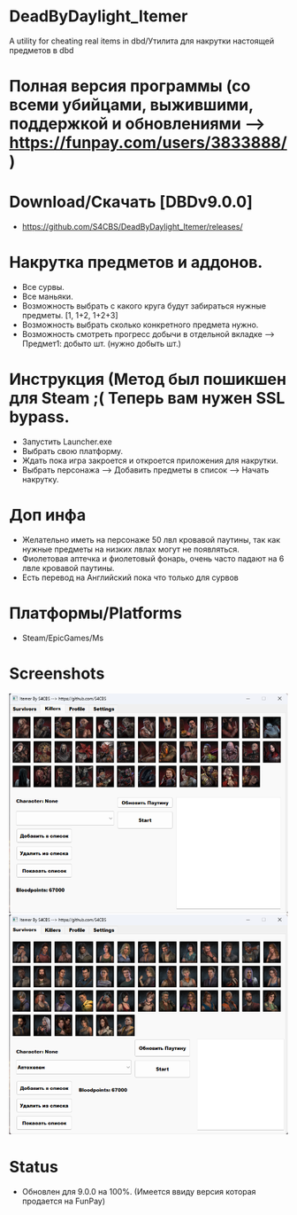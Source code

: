 # DeadByDaylight_Itemer
A utility for cheating real items in dbd/Утилита для накрутки настоящей предметов в dbd

# Полная версия программы (со всеми убийцами, выжившими, поддержкой и обновлениями --> https://funpay.com/users/3833888/)

# Download/Скачать [DBDv9.0.0]
- https://github.com/S4CBS/DeadByDaylight_Itemer/releases/

# Накрутка предметов и аддонов. 
- Все сурвы.
- Все маньяки.
- Возможность выбрать с какого круга будут забираться нужные предметы. [1, 1+2, 1+2+3]
- Возможность выбрать сколько конкретного предмета нужно.
- Возможность смотреть прогресс добычи в отдельной вкладке --> Предмет1: добыто шт. (нужно добыть шт.)

# Инструкция (Метод был пошикшен для Steam ;( Теперь вам нужен SSL bypass.
- Запустить Launcher.exe
- Выбрать свою платформу.
- Ждать пока игра закроется и откроется приложения для накрутки.
- Выбрать персонажа --> Добавить предметы в список --> Начать накрутку.

# Доп инфа
- Желательно иметь на персонаже 50 лвл кровавой паутины, так как нужные предметы на низких лвлах могут не появляться.
- Фиолетовая аптечка и фиолетовый фонарь, очень часто падают на 6 лвле кровавой паутины.
- Есть перевод на Английский пока что только для сурвов

# Платформы/Platforms
- Steam/EpicGames/Ms

# Screenshots
![image1](/images/KIllers.png?raw=true "Killers")
![image2](/images/Survivors.png?raw=true "Survivors")

# Status 
- Обновлен для 9.0.0 на 100%. (Имеется ввиду версия которая продается на FunPay)

